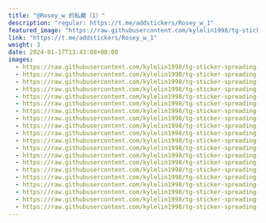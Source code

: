 ```yaml
---
title: "@Rosey_w 的私藏（1）"
description: "regular: https://t.me/addstickers/Rosey_w_1"
featured_image: "https://raw.githubusercontent.com/kylelin1998/tg-sticker-spreading-worldwide-images/main/img/df90b9fd-d838-4009-9aa1-8004e923d0bb.jpg"
link: "https://t.me/addstickers/Rosey_w_1"
weight: 3
date: 2024-01-17T13:43:08+08:00
images:
  - https://raw.githubusercontent.com/kylelin1998/tg-sticker-spreading-worldwide-images/main/img/df90b9fd-d838-4009-9aa1-8004e923d0bb.jpg
  - https://raw.githubusercontent.com/kylelin1998/tg-sticker-spreading-worldwide-images/main/img/06713715-5d31-40b6-b6e9-5ca597e38ffe.jpg
  - https://raw.githubusercontent.com/kylelin1998/tg-sticker-spreading-worldwide-images/main/img/525cfefa-ea2f-46a6-9167-229c2689c9d6.jpg
  - https://raw.githubusercontent.com/kylelin1998/tg-sticker-spreading-worldwide-images/main/img/1c1a0459-e48d-476b-9526-78fd80e2d0ee.jpg
  - https://raw.githubusercontent.com/kylelin1998/tg-sticker-spreading-worldwide-images/main/img/39ea9e94-f0bb-43de-8df4-867178520d59.jpg
  - https://raw.githubusercontent.com/kylelin1998/tg-sticker-spreading-worldwide-images/main/img/87874ec9-aebb-45a4-b7fb-09d78c1e57ba.jpg
  - https://raw.githubusercontent.com/kylelin1998/tg-sticker-spreading-worldwide-images/main/img/c680bcce-c205-49ce-9a42-acb299fa9fdd.jpg
  - https://raw.githubusercontent.com/kylelin1998/tg-sticker-spreading-worldwide-images/main/img/7c6821bf-be8c-4e8d-b01f-deb445e7d388.jpg
  - https://raw.githubusercontent.com/kylelin1998/tg-sticker-spreading-worldwide-images/main/img/27edae68-a861-47ad-b37f-623850527ebe.jpg
  - https://raw.githubusercontent.com/kylelin1998/tg-sticker-spreading-worldwide-images/main/img/e1742823-cc68-4d28-bff1-8d6101e2c74d.jpg
  - https://raw.githubusercontent.com/kylelin1998/tg-sticker-spreading-worldwide-images/main/img/724cbdf1-e3f1-40f2-a685-623413d4d126.jpg
  - https://raw.githubusercontent.com/kylelin1998/tg-sticker-spreading-worldwide-images/main/img/7094015c-ec4f-4b4e-9470-a834cb2e76b2.jpg
  - https://raw.githubusercontent.com/kylelin1998/tg-sticker-spreading-worldwide-images/main/img/c41e9273-f465-44f3-82f7-88e81b4ddb93.jpg
  - https://raw.githubusercontent.com/kylelin1998/tg-sticker-spreading-worldwide-images/main/img/93775d4a-18b4-4579-a1a9-c34c8645ac99.jpg
  - https://raw.githubusercontent.com/kylelin1998/tg-sticker-spreading-worldwide-images/main/img/78ce77a6-682a-4397-b458-dd50806bf83b.jpg
  - https://raw.githubusercontent.com/kylelin1998/tg-sticker-spreading-worldwide-images/main/img/ba3cc31c-ebac-4f7c-9bdc-1db09f5c35a2.jpg
  - https://raw.githubusercontent.com/kylelin1998/tg-sticker-spreading-worldwide-images/main/img/257961f0-a113-4c60-a9d6-a7bb5ddaefe2.jpg
  - https://raw.githubusercontent.com/kylelin1998/tg-sticker-spreading-worldwide-images/main/img/5d7bf209-a7e1-4f68-afde-f027704061a9.jpg
  - https://raw.githubusercontent.com/kylelin1998/tg-sticker-spreading-worldwide-images/main/img/bd501e21-a8a9-48ca-8837-03f3ed5fd8d4.jpg
  - https://raw.githubusercontent.com/kylelin1998/tg-sticker-spreading-worldwide-images/main/img/507623d9-7045-4405-8ad6-d7d8c0c5b649.jpg
---
```

